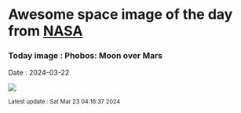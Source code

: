
# Awesome space image of the day from [NASA](https://api.nasa.gov/)

### Today image : Phobos: Moon over Mars
Date : 2024-03-22

![](https://apod.nasa.gov/apod/image/2403/STSCI-MarsPhobosComp1024.jpg)

<small>Latest update : Sat Mar 23 04:16:37 2024</small>
        